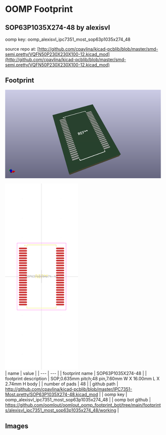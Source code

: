 # OOMP Footprint  
## SOP63P1035X274-48  by alexisvl  
  
oomp key: oomp_alexisvl_ipc7351_most_sop63p1035x274_48  
  
source repo at: [http://github.com/cpavlina/kicad-pcblib/blob/master/smd-semi.pretty/VQFN50P230X230X100-12.kicad_mod](http://github.com/cpavlina/kicad-pcblib/blob/master/smd-semi.pretty/VQFN50P230X230X100-12.kicad_mod)  
## Footprint  
  
[![working_kicad_pcb_3d.png](working_kicad_pcb_3d_600.png)](working_kicad_pcb_3d.png)  
  
[![working.png](working_600.png)](working.png)  
| name | value | 
| --- | --- | 
| footprint name | SOP63P1035X274-48 | 
| footprint description | SOP,0.635mm pitch;48 pin,7.60mm W X 16.00mm L X 2.74mm H body | 
| number of pads | 48 | 
| github path | http://github.com/cpavlina/kicad-pcblib/blob/master/IPC7351-Most.pretty/SOP63P1035X274-48.kicad_mod | 
| oomp key | oomp_alexisvl_ipc7351_most_sop63p1035x274_48 | 
| oomp bot github | https://github.com/oomlout/oomlout_oomp_footprint_bot/tree/main/footprints/alexisvl_ipc7351_most_sop63p1035x274_48/working | 
## Images  
